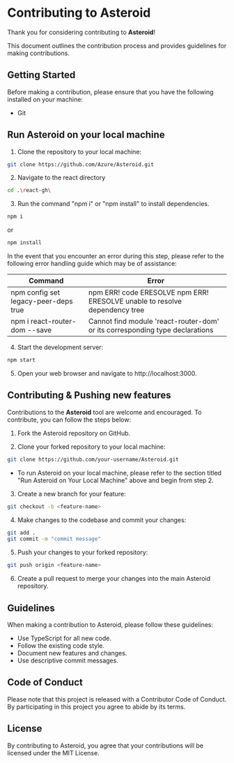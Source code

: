 # Contributing to Asteroid

Thank you for considering contributing to **Asteroid**!

This document outlines the contribution process and provides guidelines for making contributions.

## Getting Started
Before making a contribution, please ensure that you have the following installed on your machine:

* Git

## Run Asteroid on your local machine

1. Clone the repository to your local machine:
```Bash
git clone https://github.com/Azure/Asteroid.git
```

2. Navigate to the react directory
```Bash
cd .\react-gh\
```

3. Run the command "npm i" or "npm install" to install dependencies.
```Bash
npm i
```
or
```Bash
npm install
```
In the event that you encounter an error during this step, please refer to the following error handling guide which may be of assistance:

| Command    | Error |
|-------------|-----------|
npm config set legacy-peer-deps true | npm ERR! code ERESOLVE npm ERR! ERESOLVE unable to resolve dependency tree
npm i react-router-dom --save | Cannot find module 'react-router-dom' or its corresponding type declarations


4. Start the development server:
```Bash
npm start
```

5. Open your web browser and navigate to http://localhost:3000.


## Contributing & Pushing new features

Contributions to the **Asteroid** tool are welcome and encouraged. To contribute, you can follow the steps below:

1.  Fork the Asteroid repository on GitHub.

2.  Clone your forked repository to your local machine:
```Bash
git clone https://github.com/your-username/Asteroid.git
```
* To run Asteroid on your local machine, please refer to the section titled "Run Asteroid on Your Local Machine" above and begin from step 2.


3.  Create a new branch for your feature:
```Bash
git checkout -b <feature-name>
```

4.  Make changes to the codebase and commit your changes:
```Bash
git add .
git commit -m "commit message"
```

5.  Push your changes to your forked repository:
```Bash
git push origin <feature-name>
```

6.  Create a pull request to merge your changes into the main Asteroid repository.


##  Guidelines
When making a contribution to Asteroid, please follow these guidelines:

* Use TypeScript for all new code.
* Follow the existing code style.
* Document new features and changes.
* Use descriptive commit messages.

## Code of Conduct
Please note that this project is released with a Contributor Code of Conduct. By participating in this project you agree to abide by its terms.

## License
By contributing to Asteroid, you agree that your contributions will be licensed under the MIT License.
